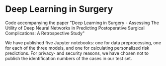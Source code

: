 # Deep Learning in Surgery
Code accompanying the paper "Deep Learning in Surgery - Assessing The Utility of Deep Neural Networks in Predicting Postoperative Surgical Complications: A Retrospective Study"

We have published five Jupyter notebooks: one for data preprocessing, one for each of the three models, and one for calculating personalized risk predictions. 
For privacy- and security reasons, we have chosen not to publish the identification numbers of the cases in our test set.

